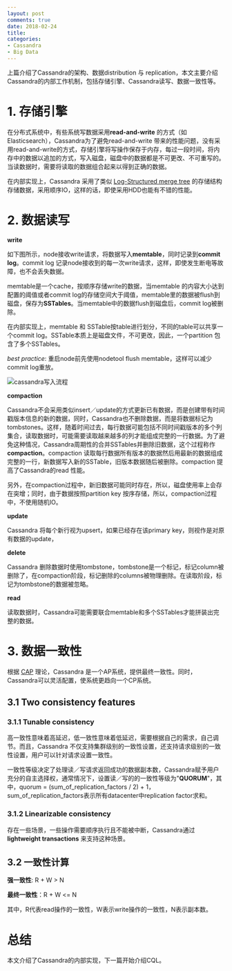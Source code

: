 ```yaml
---
layout: post
comments: true
date: 2018-02-24
title: 
categories:  
- Cassandra
- Big Data
---
```


上篇介绍了Cassandra的架构、数据distribution 与 replication，本文主要介绍Cassandra的内部工作机制，包括存储引擎、Cassandra读写、数据一致性等。

# 1. 存储引擎

在分布式系统中，有些系统写数据采用**read-and-write** 的方式（如Elasticsearch），Cassandra为了避免read-and-write 带来的性能问题，没有采用read-and-write的方式，存储引擎将写操作保存于内存，每过一段时间，将内存中的数据以追加的方式，写入磁盘，磁盘中的数据都是不可更改、不可重写的。当读数据时，需要将读取的数据组合起来以得到正确的数据。

在内部实现上，Cassandra 采用了类似 [Log-Structured merge tree][1] 的存储结构存储数据，采用顺序IO，这样的话，即使采用HDD也能有不错的性能。

# 2. 数据读写

**write**

如下图所示，node接收write请求，将数据写入**memtable**，同时记录到**commit log**。commit log 记录node接收到的每一次write请求，这样，即使发生断电等故障，也不会丢失数据。

memtable是一个cache，按顺序存储write的数据，当memtable 的内容大小达到配置的阈值或者commit log的存储空间大于阈值，memtable里的数据被flush到磁盘，保存为**SSTables**。当memtable中的数据flush到磁盘后，commit log被删除。

在内部实现上，memtable 和 SSTable按table进行划分，不同的table可以共享一个commit log。SSTable本质上是磁盘文件，不可更改，因此，一个partition 包含了多个SSTables。

*best practice*: 重启node前先使用nodetool flush memtable，这样可以减少commit log重放。

![cassandra写入流程](http://blog2018.qiniudn.com/cassandra-write-process.png)

**compaction**

Cassandra不会采用类似insert／update的方式更新已有数据，而是创建带有时间戳版本信息的新的数据，同时，Cassandra也不删除数据，而是将数据标记为tombstones。这样，随着时间过去，每行数据可能包括不同时间戳版本的多个列集合，读取数据时，可能需要读取越来越多的列才能组成完整的一行数据。为了避免这种情况，Cassandra周期性的合并SSTables并删除旧数据，这个过程称作**compaction**。compaction 读取每行数据所有版本的数据然后用最新的数据组成完整的一行，新数据写入新的SSTable，旧版本数据随后被删除。compaction 提高了Cassandra的read 性能。

另外，在compaction过程中，新旧数据可能同时存在，所以，磁盘使用率上会存在突增；同时，由于数据按照partition key 按序存储，所以，compaction过程中，不使用随机IO。

**update**

Cassandra 将每个新行视为upsert，如果已经存在该primary key，则视作是对原有数据的update，

**delete**

Cassandra 删除数据时使用tombstone，tombstone是一个标记，标记column被删除了，在compaction阶段，标记删除的columns被物理删除。在读取阶段，标记为tombstone的数据被忽略。

**read**

读取数据时，Cassandra可能需要联合memtable和多个SSTables才能拼装出完整的数据。

# 3. 数据一致性

根据 [CAP][3] 理论，Cassandra 是一个AP系统，提供最终一致性。同时，Cassandra可以灵活配置，使系统更趋向一个CP系统。

## 3.1 Two consistency features

### 3.1.1 Tunable consistency

高一致性意味着高延迟，低一致性意味着低延迟，需要根据自己的需求，自己调节。而且，Cassandra 不仅支持集群级别的一致性设置，还支持请求级别的一致性设置，用户可以针对请求设置一致性。

一致性等级决定了处理读／写请求返回成功的数据副本数，Cassandra赋予用户充分的自主选择权，通常情况下，设置读／写的的一致性等级为"**QUORUM**"，其中，quorum = (sum_of_replication_factors / 2) + 1，sum_of_replication_factors表示所有datacenter中replication factor求和。

### 3.1.2 Linearizable consistency

存在一些场景，一些操作需要顺序执行且不能被中断，Cassandra通过**lightweight transactions** 来支持这种场景。

## 3.2 一致性计算

**强一致性**: R + W > N

**最终一致性**：R + W <= N

其中，R代表read操作的一致性，W表示write操作的一致性，N表示副本数。

# 总结

本文介绍了Cassandra的内部实现，下一篇开始介绍CQL。

[1]: https://en.wikipedia.org/wiki/Log-structured_merge-tree "Log-structured merge tree"
[2]: https://docs.datastax.com/en/glossary/doc/glossary/gloss_zombie.html "zombie"
[3]: https://en.wikipedia.org/wiki/CAP_theorem "CAP"



